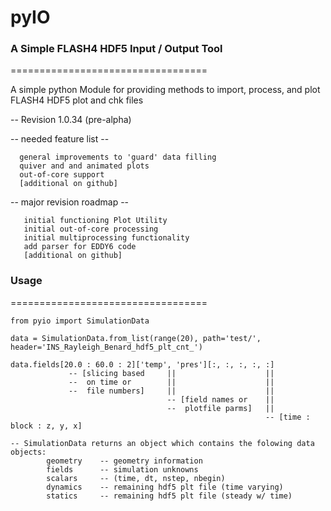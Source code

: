 # pyIO
### A Simple FLASH4 HDF5 Input / Output Tool 
==================================

A simple python Module for providing methods to import, process, and plot FLASH4 HDF5 plot and chk files


   -- Revision 1.0.34 (pre-alpha)


   -- needed feature list --
   
      general improvements to 'guard' data filling
	  quiver and and animated plots
	  out-of-core support
	  [additional on github]

   -- major revision roadmap --
   
       initial functioning Plot Utility
	   initial out-of-core processing
       initial multiprocessing functionality
       add parser for EDDY6 code
       [additional on github]

### Usage
==================================

    from pyio import SimulationData
  
    data = SimulationData.from_list(range(20), path='test/', header='INS_Rayleigh_Benard_hdf5_plt_cnt_')
  
    data.fields[20.0 : 60.0 : 2]['temp', 'pres'][:, :, :, :, :]
                 -- [slicing based     ||                    ||
                 --  on time or        ||                    ||
                 --  file numbers]     ||                    ||
                                       -- [field names or    ||
                                       --  plotfile parms]   ||
                                                             -- [time : block : z, y, x]

    -- SimulationData returns an object which contains the folowing data objects:
            geometry    -- geometry information
            fields      -- simulation unknowns
            scalars     -- (time, dt, nstep, nbegin)
            dynamics    -- remaining hdf5 plt file (time varying)
            statics     -- remaining hdf5 plt file (steady w/ time)
